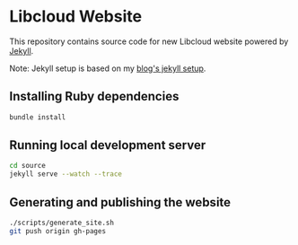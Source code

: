 # Libcloud Website

This repository contains source code for new Libcloud website powered by
[Jekyll][1].

Note: Jekyll setup is based on my [blog's jekyll setup][2].

## Installing Ruby dependencies

```bash
bundle install
```

## Running local development server

```bash
cd source
jekyll serve --watch --trace
```

## Generating and publishing the website

```bash
./scripts/generate_site.sh
git push origin gh-pages
```

[1]: http://jekyllrb.com/
[2]: https://github.com/Kami/kami.github.com
